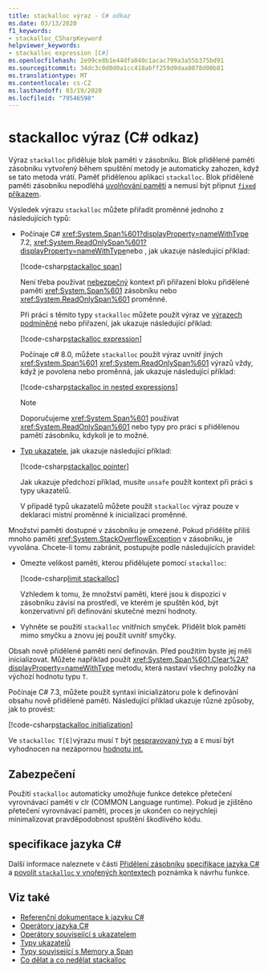 ```yaml
---
title: stackalloc výraz - C# odkaz
ms.date: 03/13/2020
f1_keywords:
- stackalloc_CSharpKeyword
helpviewer_keywords:
- stackalloc expression [C#]
ms.openlocfilehash: 2e99ce8b1e44dfa040c1acac799a3a55b375bd91
ms.sourcegitcommit: 34dc3c0d0d0a1cc418abff259d9daa8078d00b81
ms.translationtype: MT
ms.contentlocale: cs-CZ
ms.lasthandoff: 03/19/2020
ms.locfileid: "79546598"
---
```

# <a name="stackalloc-expression-c-reference"></a>stackalloc výraz (C# odkaz)

Výraz `stackalloc` přiděluje blok paměti v zásobníku. Blok přidělené paměti zásobníku vytvořený během spuštění metody je automaticky zahozen, když se tato metoda vrátí. Paměť přidělenou aplikaci `stackalloc`. Blok přidělené paměti zásobníku nepodléhá [uvolňování paměti](../../../standard/garbage-collection/index.md) a nemusí být připnut [ `fixed` příkazem](../keywords/fixed-statement.md).

Výsledek výrazu `stackalloc` můžete přiřadit proměnné jednoho z následujících typů:

- Počínaje C# <xref:System.Span%601?displayProperty=nameWithType> 7.2, <xref:System.ReadOnlySpan%601?displayProperty=nameWithType>nebo , jak ukazuje následující příklad:

  [!code-csharp[stackalloc span](snippets/StackallocOperator.cs#AssignToSpan)]

  Není třeba používat [nebezpečný](../keywords/unsafe.md) kontext při přiřazení bloku přidělené paměti <xref:System.Span%601> zásobníku nebo <xref:System.ReadOnlySpan%601> proměnné.

  Při práci s těmito typy `stackalloc` můžete použít výraz ve [výrazech podmíněné](conditional-operator.md) nebo přiřazení, jak ukazuje následující příklad:

  [!code-csharp[stackalloc expression](snippets/StackallocOperator.cs#AsExpression)]

  Počínaje c# 8.0, můžete `stackalloc` použít výraz uvnitř jiných <xref:System.Span%601> <xref:System.ReadOnlySpan%601> výrazů vždy, když je povolena nebo proměnná, jak ukazuje následující příklad:

  [!code-csharp[stackalloc in nested expressions](snippets/StackallocOperator.cs#Nested)]

  > [!NOTE]
  > Doporučujeme <xref:System.Span%601> používat <xref:System.ReadOnlySpan%601> nebo typy pro práci s přidělenou pamětí zásobníku, kdykoli je to možné.

- [Typ ukazatele](../../programming-guide/unsafe-code-pointers/pointer-types.md), jak ukazuje následující příklad:

  [!code-csharp[stackalloc pointer](snippets/StackallocOperator.cs#AssignToPointer)]

  Jak ukazuje předchozí příklad, musíte `unsafe` použít kontext při práci s typy ukazatelů.

  V případě typů ukazatelů můžete použít `stackalloc` výraz pouze v deklaraci místní proměnné k inicializaci proměnné.

Množství paměti dostupné v zásobníku je omezené. Pokud přidělíte příliš mnoho paměti <xref:System.StackOverflowException> v zásobníku, je vyvolána. Chcete-li tomu zabránit, postupujte podle následujících pravidel:

- Omezte velikost paměti, kterou přidělujete pomocí `stackalloc`:

  [!code-csharp[limit stackalloc](snippets/StackallocOperator.cs#LimitStackalloc)]

  Vzhledem k tomu, že množství paměti, které jsou k dispozici v zásobníku závisí na prostředí, ve kterém je spuštěn kód, být konzervativní při definování skutečné mezní hodnoty.

- Vyhněte se použití `stackalloc` vnitřních smyček. Přidělit blok paměti mimo smyčku a znovu jej použít uvnitř smyčky.

Obsah nově přidělené paměti není definován. Před použitím byste jej měli inicializovat. Můžete například použít <xref:System.Span%601.Clear%2A?displayProperty=nameWithType> metodu, která nastaví všechny položky na výchozí hodnotu typu `T`.

Počínaje C# 7.3, můžete použít syntaxi inicializátoru pole k definování obsahu nově přidělené paměti. Následující příklad ukazuje různé způsoby, jak to provést:

[!code-csharp[stackalloc initialization](snippets/StackallocOperator.cs#StackallocInit)]

Ve `stackalloc T[E]`výrazu musí `T` být [nespravovaný typ](../builtin-types/unmanaged-types.md) a `E` musí být vyhodnocen na nezápornou [hodnotu int.](../builtin-types/integral-numeric-types.md)

## <a name="security"></a>Zabezpečení

Použití `stackalloc` automaticky umožňuje funkce detekce přetečení vyrovnávací paměti v clr (COMMON Language runtime). Pokud je zjištěno přetečení vyrovnávací paměti, proces je ukončen co nejrychleji minimalizovat pravděpodobnost spuštění škodlivého kódu.

## <a name="c-language-specification"></a>specifikace jazyka C#

Další informace naleznete v části [Přidělení zásobníku](~/_csharplang/spec/unsafe-code.md#stack-allocation) [specifikace jazyka C#](~/_csharplang/spec/introduction.md) a [povolit `stackalloc` v vnořených kontextech](~/_csharplang/proposals/csharp-8.0/nested-stackalloc.md) poznámka k návrhu funkce.

## <a name="see-also"></a>Viz také

- [Referenční dokumentace k jazyku C#](../index.md)
- [Operátory jazyka C#](index.md)
- [Operátory související s ukazatelem](pointer-related-operators.md)
- [Typy ukazatelů](../../programming-guide/unsafe-code-pointers/pointer-types.md)
- [Typy související s Memory a Span](../../../standard/memory-and-spans/index.md)
- [Co dělat a co nedělat stackalloc](https://vcsjones.dev/2020/02/24/stackalloc/)
